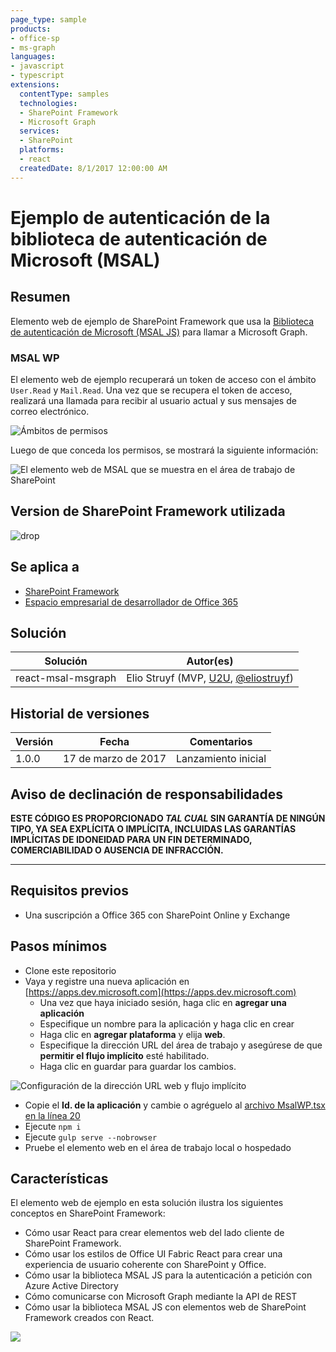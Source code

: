 ```yaml
---
page_type: sample
products:
- office-sp
- ms-graph
languages:
- javascript
- typescript
extensions:
  contentType: samples
  technologies:
  - SharePoint Framework
  - Microsoft Graph
  services:
  - SharePoint
  platforms:
  - react
  createdDate: 8/1/2017 12:00:00 AM
---
```

# Ejemplo de autenticación de la biblioteca de autenticación de Microsoft (MSAL)

## Resumen

Elemento web de ejemplo de SharePoint Framework que usa la [Biblioteca de autenticación de Microsoft (MSAL JS)](https://github.com/AzureAD/microsoft-authentication-library-for-js) para llamar a Microsoft Graph.

### MSAL WP

El elemento web de ejemplo recuperará un token de acceso con el ámbito `User.Read` y `Mail.Read`. Una vez que se recupera el token de acceso, realizará una llamada para recibir al usuario actual y sus mensajes de correo electrónico.

![Ámbitos de permisos](./assets/permission-scopes.png)

Luego de que conceda los permisos, se mostrará la siguiente información:

![El elemento web de MSAL que se muestra en el área de trabajo de SharePoint](./assets/msal-wp-output.png)

## Version de SharePoint Framework utilizada 
![drop](https://img.shields.io/badge/drop-GA-green.svg)

## Se aplica a

* [SharePoint Framework](https://docs.microsoft.com/sharepoint/dev/spfx/sharepoint-framework-overview)
* [Espacio empresarial de desarrollador de Office 365](https://docs.microsoft.com/sharepoint/dev/spfx/set-up-your-developer-tenant)

## Solución

Solución | Autor(es)
--------|---------
react-msal-msgraph|Elio Struyf (MVP, [U2U](https://www.u2u.be), [@eliostruyf](https://www.twitter.com/eliostruyf))

## Historial de versiones

Versión | Fecha | Comentarios
-------|----|--------
1.0.0 | 17 de marzo de 2017 | Lanzamiento inicial

## Aviso de declinación de responsabilidades
**ESTE CÓDIGO ES PROPORCIONADO *TAL CUAL* SIN GARANTÍA DE NINGÚN TIPO, YA SEA EXPLÍCITA O IMPLÍCITA, INCLUIDAS LAS GARANTÍAS IMPLÍCITAS DE IDONEIDAD PARA UN FIN DETERMINADO, COMERCIABILIDAD O AUSENCIA DE INFRACCIÓN.**

---

## Requisitos previos

- Una suscripción a Office 365 con SharePoint Online y Exchange

## Pasos mínimos

- Clone este repositorio
- Vaya y registre una nueva aplicación en [https://apps.dev.microsoft.com](https://apps.dev.microsoft.com)
    - Una vez que haya iniciado sesión, haga clic en **agregar una aplicación**
    - Especifique un nombre para la aplicación y haga clic en crear
    - Haga clic en **agregar plataforma** y elija **web**.
    - Especifique la dirección URL del área de trabajo y asegúrese de que **permitir el flujo implícito** esté habilitado.
    - Haga clic en guardar para guardar los cambios.

![Configuración de la dirección URL web y flujo implícito](./assets/redirect-url.png)

- Copie el **Id. de la aplicación** y cambie o agréguelo al [archivo MsalWP.tsx en la línea 20](./src/webparts/msalWp/components/MsalWp.tsx#20)
- Ejecute `npm i`
- Ejecute `gulp serve --nobrowser`
- Pruebe el elemento web en el área de trabajo local o hospedado

## Características

El elemento web de ejemplo en esta solución ilustra los siguientes conceptos en SharePoint Framework:

- Cómo usar React para crear elementos web del lado cliente de SharePoint Framework.
- Cómo usar los estilos de Office UI Fabric React para crear una experiencia de usuario coherente con SharePoint y Office.
- Cómo usar la biblioteca MSAL JS para la autenticación a petición con Azure Active Directory
- Cómo comunicarse con Microsoft Graph mediante la API de REST
- Cómo usar la biblioteca MSAL JS con elementos web de SharePoint Framework creados con React.

![](https://telemetry.sharepointpnp.com/sp-dev-fx-webparts/samples/react-msal-msgraph)
